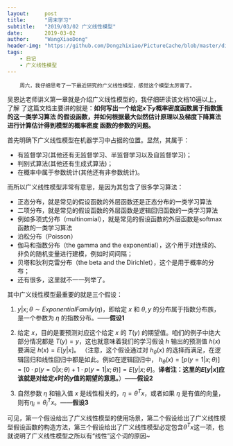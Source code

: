 ```yaml
---
layout:     post
title:      "周末学习"
subtitle:   "2019/03/02 广义线性模型"
date:       2019-03-02
author:     "WangXiaoDong"
header-img: "https://github.com/Dongzhixiao/PictureCache/blob/master/diaryPic/20190302.jpg?raw=true"
tags:
    - 日记
    - 广义线性模型
---
```



```
    周六，我仔细思考了一下最近研究的广义线性模型，感觉这个模型太厉害了。
```


吴恩达老师讲义第一章就是介绍广义线性模型的，我仔细研读该文档$10$遍以上，了解
了这篇文档主要讲的就是：**如何写出一个给定$x$下$y$概率密度函数属于指数簇的这一类学习算法
的假设函数，并如何根据最大似然估计原理以及梯度下降算法进行计算估计得到模型的概率密度
函数的参数的问题。**

首先明确下广义线性模型在机器学习中占据的位置。显然，其属于：

- 有监督学习(其他还有无监督学习、半监督学习以及自监督学习)；
- 判别式算法(其他还有生成式算法)；
- 在概率中属于参数统计(其他还有非参数统计)。

而所以广义线性模型非常有意思，是因为其包含了很多学习算法：

- 正态分布，就是常见的假设函数的外层函数还是正态分布的一类学习算法
- 二项分布，就是常见的假设函数的外层函数是逻辑回归函数的一类学习算法
- 例如多项式分布（multinomial），就是常见的假设函数的外层函数是softmax函数的一类学习算法
- 泊松分布（Poisson）
- 伽马和指数分布（the gamma and the exponential），这个用于对连续的、非负的随机变量进行建模，例如时间间隔；
- 贝塔和狄利克雷分布（the beta and the Dirichlet），这个是用于概率的分布；
- 还有很多，这里就不一一列举了。

其中广义线性模型最重要的就是三个假设：

1.	$y | x; \theta ∼ Exponential Family(\eta)$，即给定 $x$ 和 $\theta, y$ 的分布属于指数分布族，是一个参数为 $\eta$ 的指数分布。——**假设1**

2.	给定 $x$，目的是要预测对应这个给定 $x$ 的 $T(y)$ 的期望值。咱们的例子中绝大部分情况都是 $T(y) = y$，这也就意味着我们的学习假设 $h$ 输出的预测值 $h(x)$ 要满足 $h(x) = E[y|x]$。 （注意，这个假设通过对 $h_\theta(x)$ 的选择而满足，在逻辑回归和线性回归中都是如此。例如在逻辑回归中， $h_\theta (x) = [p (y = 1|x; \theta)] =[ 0 \cdot p (y = 0|x; \theta)+1\cdot p(y = 1|x;\theta)] = E[y|x;\theta]$。**译者注：这里的$E[y|x$]应该就是对给定$x$时的$y$值的期望的意思。**）——**假设2**

3.	自然参数 $\eta$ 和输入值 $x$ 是线性相关的，$\eta = \theta^T x$，或者如果 $\eta$ 是有值的向量，则有$\eta_i = \theta_i^T x$。——**假设3**

可见，第一个假设给出了广义线性模型的使用场景，第二个假设给出了广义线性模型假设函数的构造方法，第三个假设给出了广义线性模型必定包含$\theta^T x$这一项，也就说明了广义线性模型之所以有“线性”这个词的原因~